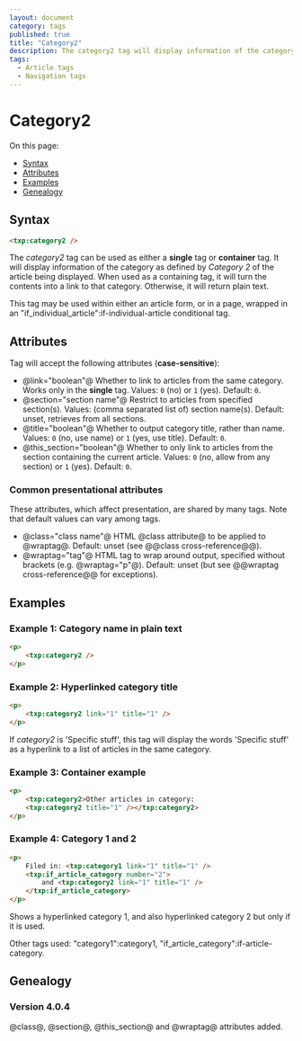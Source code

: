 ```yaml
---
layout: document
category: tags
published: true
title: "Category2"
description: The category2 tag will display information of the category as defined by 'Category 2' of the article being displayed.
tags:
  - Article tags
  - Navigation tags
---
```


# Category2

On this page:

* [Syntax](#user-content-syntax)
* [Attributes](#user-content-attributes)
* [Examples](#user-content-examples)
* [Genealogy](#user-content-genealogy)

## Syntax

```html
<txp:category2 />
```

The *category2* tag can be used as either a __single__ tag or __container__ tag. It will display information of the category as defined by *Category 2* of the article being displayed. When used as a containing tag, it will turn the contents into a link to that category. Otherwise, it will return plain text.

This tag may be used within either an article form, or in a page, wrapped in an "if_individual_article":if-individual-article conditional tag.

## Attributes

Tag will accept the following attributes (**case-sensitive**):

* @link="boolean"@
Whether to link to articles from the same category. Works only in the __single__ tag.
Values: `0` (no) or `1` (yes).
Default: `0`.
* @section="section name"@
Restrict to articles from specified section(s).
Values: (comma separated list of) section name(s).
Default: unset, retrieves from all sections.
* @title="boolean"@
Whether to output category title, rather than name.
Values: `0` (no, use name) or `1` (yes, use title).
Default: `0`.
* @this_section="boolean"@
Whether to only link to articles from the section containing the current article.
Values: `0` (no, allow from any section) or `1` (yes).
Default: `0`.

### Common presentational attributes

These attributes, which affect presentation, are shared by many tags. Note that default values can vary among tags.

* @class="class name"@
HTML @class attribute@ to be applied to @wraptag@.
Default: unset (see @@class cross-reference@@).
* @wraptag="tag"@
HTML tag to wrap around output, specified without brackets (e.g. @wraptag="p"@).
Default: unset (but see @@wraptag cross-reference@@ for exceptions).

## Examples

### Example 1: Category name in plain text

```html
<p>
    <txp:category2 />
</p>
```

### Example 2: Hyperlinked category title

```html
<p>
    <txp:category2 link="1" title="1" />
</p>
```

If *category2* is 'Specific stuff', this tag will display the words 'Specific stuff' as a hyperlink to a list of articles in the same category.

### Example 3: Container example

```html
<p>
    <txp:category2>Other articles in category:
    <txp:category2 title="1" /></txp:category2>
</p>
```

### Example 4: Category 1 and 2

```html
<p>
    Filed in: <txp:category1 link="1" title="1" />
    <txp:if_article_category number="2">
        and <txp:category2 link="1" title="1" />
    </txp:if_article_category>
</p>
```

Shows a hyperlinked category 1, and also hyperlinked category 2 but only if it is used.

Other tags used: "category1":category1, "if_article_category":if-article-category.

## Genealogy

### Version 4.0.4

@class@, @section@, @this_section@ and @wraptag@ attributes added.

